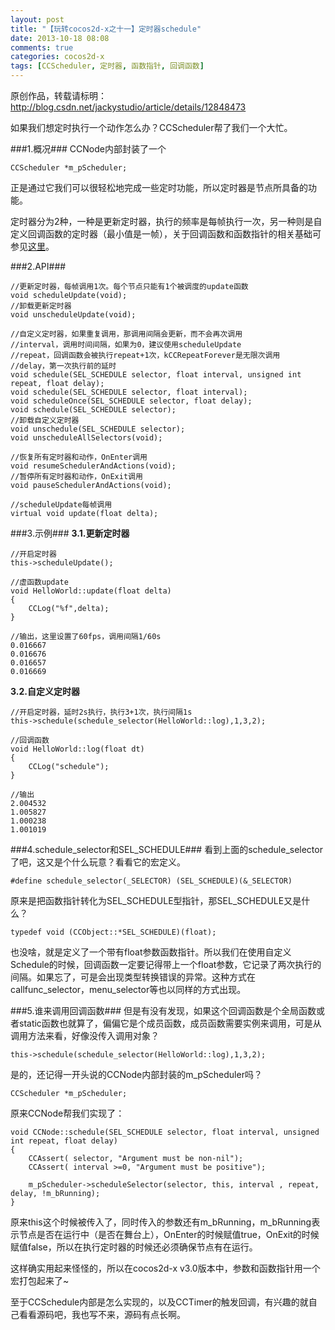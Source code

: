 ```yaml
---
layout: post
title: "【玩转cocos2d-x之十一】定时器schedule"
date: 2013-10-18 08:08
comments: true
categories: cocos2d-x
tags: [CCScheduler, 定时器, 函数指针, 回调函数]
---
```

原创作品，转载请标明：http://blog.csdn.net/jackystudio/article/details/12848473

如果我们想定时执行一个动作怎么办？CCScheduler帮了我们一个大忙。

###1.概况###
CCNode内部封装了一个

	CCScheduler *m_pScheduler;  
正是通过它我们可以很轻松地完成一些定时功能，所以定时器是节点所具备的功能。

定时器分为2种，一种是更新定时器，执行的频率是每帧执行一次，另一种则是自定义回调函数的定时器（最小值是一帧），关于回调函数和函数指针的相关基础可参见[这里](http://blog.csdn.net/jackystudio/article/details/11720325)。

<!-- more -->

###2.API###

	//更新定时器，每帧调用1次。每个节点只能有1个被调度的update函数  
	void scheduleUpdate(void);  
	//卸载更新定时器  
	void unscheduleUpdate(void);  
  
	//自定义定时器，如果重复调用，那调用间隔会更新，而不会再次调用  
	//interval，调用时间间隔，如果为0，建议使用scheduleUpdate  
	//repeat，回调函数会被执行repeat+1次，kCCRepeatForever是无限次调用  
	//delay，第一次执行前的延时  
	void schedule(SEL_SCHEDULE selector, float interval, unsigned int repeat, float delay);  
	void schedule(SEL_SCHEDULE selector, float interval);  
	void scheduleOnce(SEL_SCHEDULE selector, float delay);  
	void schedule(SEL_SCHEDULE selector);  
	//卸载自定义定时器  
	void unschedule(SEL_SCHEDULE selector);  
	void unscheduleAllSelectors(void);  
  
	//恢复所有定时器和动作，OnEnter调用  
	void resumeSchedulerAndActions(void);  
	//暂停所有定时器和动作，OnExit调用  
	void pauseSchedulerAndActions(void);  
  
	//scheduleUpdate每帧调用  
	virtual void update(float delta);  

###3.示例###
**3.1.更新定时器**

	//开启定时器  
	this->scheduleUpdate();  
  
	//虚函数update  
	void HelloWorld::update(float delta)  
	{  
    	CCLog("%f",delta);  
	}  
  
	//输出，这里设置了60fps，调用间隔1/60s  
	0.016667  
	0.016676  
	0.016657  
	0.016669  

**3.2.自定义定时器**
 
	//开启定时器，延时2s执行，执行3+1次，执行间隔1s  
	this->schedule(schedule_selector(HelloWorld::log),1,3,2);  
  
	//回调函数  
	void HelloWorld::log(float dt)  
	{  
    	CCLog("schedule");  
	}  
  
	//输出  
	2.004532  
	1.005827  
	1.000238  
	1.001019  

###4.schedule_selector和SEL_SCHEDULE###
看到上面的schedule_selector了吧，这又是个什么玩意？看看它的宏定义。
 
	#define schedule_selector(_SELECTOR) (SEL_SCHEDULE)(&_SELECTOR)  
原来是把函数指针转化为SEL_SCHEDULE型指针，那SEL_SCHEDULE又是什么？

	typedef void (CCObject::*SEL_SCHEDULE)(float);  
也没啥，就是定义了一个带有float参数函数指针。所以我们在使用自定义Schedule的时候，回调函数一定要记得带上一个float参数，它记录了两次执行的间隔。如果忘了，可是会出现类型转换错误的异常。这种方式在callfunc_selector，menu_selector等也以同样的方式出现。

###5.谁来调用回调函数###
但是有没有发现，如果这个回调函数是个全局函数或者static函数也就算了，偏偏它是个成员函数，成员函数需要实例来调用，可是从调用方法来看，好像没传入调用对象？
 
	this->schedule(schedule_selector(HelloWorld::log),1,3,2);  
是的，还记得一开头说的CCNode内部封装的m_pScheduler吗？
 
	CCScheduler *m_pScheduler;  
原来CCNode帮我们实现了：
 
	void CCNode::schedule(SEL_SCHEDULE selector, float interval, unsigned int repeat, float delay)  
	{  
    	CCAssert( selector, "Argument must be non-nil");  
    	CCAssert( interval >=0, "Argument must be positive");  
  
    	m_pScheduler->scheduleSelector(selector, this, interval , repeat, delay, !m_bRunning);  
	}  
原来this这个时候被传入了，同时传入的参数还有m_bRunning，m_bRunning表示节点是否在运行中（是否在舞台上），OnEnter的时候赋值true，OnExit的时候赋值false，所以在执行定时器的时候还必须确保节点有在运行。

这样确实用起来怪怪的，所以在cocos2d-x v3.0版本中，参数和函数指针用一个宏打包起来了~

至于CCSchedule内部是怎么实现的，以及CCTimer的触发回调，有兴趣的就自己看看源码吧，我也写不来，源码有点长啊。
